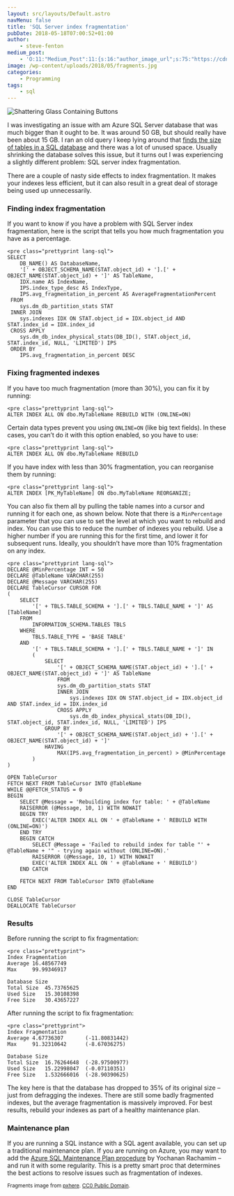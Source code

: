 ```yaml
---
layout: src/layouts/Default.astro
navMenu: false
title: 'SQL Server index fragmentation'
pubDate: 2018-05-18T07:00:52+01:00
author:
    - steve-fenton
medium_post:
    - 'O:11:"Medium_Post":11:{s:16:"author_image_url";s:75:"https://cdn-images-1.medium.com/fit/c/400/400/1*eXkhfEuF41g5W_xnc_ydLA.jpeg";s:10:"author_url";s:38:"https://medium.com/@steve.fenton.co.uk";s:11:"byline_name";N;s:12:"byline_email";N;s:10:"cross_link";s:3:"yes";s:2:"id";s:11:"3af181dccac";s:21:"follower_notification";s:3:"yes";s:7:"license";s:19:"all-rights-reserved";s:14:"publication_id";s:2:"-1";s:6:"status";s:5:"draft";s:3:"url";s:50:"https://medium.com/@steve.fenton.co.uk/3af181dccac";}'
image: /wp-content/uploads/2018/05/fragments.jpg
categories:
    - Programming
tags:
    - sql
---
```


![Shattering Glass Containing Buttons](/wp-content/uploads/2018/05/fragments.jpg)

I was investigating an issue with am Azure SQL Server database that was much bigger than it ought to be. It was around 50 GB, but should really have been about 15 GB. I ran an old query I keep lying around that [finds the size of tables in a SQL database](/2016/05/finding-table-sizes-in-sql-server/) and there was a lot of unused space. Usually shrinking the database solves this issue, but it turns out I was experiencing a slightly different problem: SQL server index fragmentation.

There are a couple of nasty side effects to index fragmentation. It makes your indexes less efficient, but it can also result in a great deal of storage being used up unnecessarily.

### Finding index fragmentation

If you want to know if you have a problem with SQL Server index fragmentation, here is the script that tells you how much fragmentation you have as a percentage.

```
<pre class="prettyprint lang-sql">
SELECT
    DB_NAME() AS DatabaseName,
    '[' + OBJECT_SCHEMA_NAME(STAT.object_id) + '].[' + OBJECT_NAME(STAT.object_id) + ']' AS TableName,
    IDX.name AS IndexName,
    IPS.index_type_desc AS IndexType,
    IPS.avg_fragmentation_in_percent AS AverageFragmentationPercent
 FROM
    sys.dm_db_partition_stats STAT
 INNER JOIN
    sys.indexes IDX ON STAT.object_id = IDX.object_id AND STAT.index_id = IDX.index_id
 CROSS APPLY
    sys.dm_db_index_physical_stats(DB_ID(), STAT.object_id, STAT.index_id, NULL, 'LIMITED') IPS
 ORDER BY
    IPS.avg_fragmentation_in_percent DESC
```
### Fixing fragmented indexes

If you have too much fragmentation (more than 30%), you can fix it by running:

```
<pre class="prettyprint lang-sql">
ALTER INDEX ALL ON dbo.MyTableName REBUILD WITH (ONLINE=ON)
```
Certain data types prevent you using `ONLINE=ON` (like big text fields). In these cases, you can’t do it with this option enabled, so you have to use:

```
<pre class="prettyprint lang-sql">
ALTER INDEX ALL ON dbo.MyTableName REBUILD
```
If you have index with less than 30% fragmentation, you can reorganise them by running:

```
<pre class="prettyprint lang-sql">
ALTER INDEX [PK_MyTableName] ON dbo.MyTableName REORGANIZE;
```
You can also fix them all by pulling the table names into a cursor and running it for each one, as shown below. Note that there is a `MinPercentage` parameter that you can use to set the level at which you want to rebuild and index. You can use this to reduce the number of indexes you rebuild. Use a higher number if you are running this for the first time, and lower it for subsequent runs. Ideally, you shouldn’t have more than 10% fragmentation on any index.

```
<pre class="prettyprint lang-sql">
DECLARE @MinPercentage INT = 50
DECLARE @TableName VARCHAR(255)
DECLARE @Message VARCHAR(255)
DECLARE TableCursor CURSOR FOR
(
    SELECT
        '[' + TBLS.TABLE_SCHEMA + '].[' + TBLS.TABLE_NAME + ']' AS [TableName]
    FROM
        INFORMATION_SCHEMA.TABLES TBLS
    WHERE
        TBLS.TABLE_TYPE = 'BASE TABLE'
    AND
        '[' + TBLS.TABLE_SCHEMA + '].[' + TBLS.TABLE_NAME + ']' IN
        (
            SELECT
                '[' + OBJECT_SCHEMA_NAME(STAT.object_id) + '].[' + OBJECT_NAME(STAT.object_id) + ']' AS TableName
                FROM
                sys.dm_db_partition_stats STAT
                INNER JOIN
                    sys.indexes IDX ON STAT.object_id = IDX.object_id AND STAT.index_id = IDX.index_id
                CROSS APPLY
                    sys.dm_db_index_physical_stats(DB_ID(), STAT.object_id, STAT.index_id, NULL, 'LIMITED') IPS
            GROUP BY
                '[' + OBJECT_SCHEMA_NAME(STAT.object_id) + '].[' + OBJECT_NAME(STAT.object_id) + ']'
            HAVING
                MAX(IPS.avg_fragmentation_in_percent) > @MinPercentage
        )
)
 
OPEN TableCursor
FETCH NEXT FROM TableCursor INTO @TableName
WHILE @@FETCH_STATUS = 0
BEGIN
    SELECT @Message = 'Rebuilding index for table: ' + @TableName
    RAISERROR (@Message, 10, 1) WITH NOWAIT
    BEGIN TRY
        EXEC('ALTER INDEX ALL ON ' + @TableName + ' REBUILD WITH (ONLINE=ON)')
    END TRY
    BEGIN CATCH
        SELECT @Message = 'Failed to rebuild index for table "' + @TableName + '" - trying again without (ONLINE=ON).'
        RAISERROR (@Message, 10, 1) WITH NOWAIT
        EXEC('ALTER INDEX ALL ON ' + @TableName + ' REBUILD')
    END CATCH

    FETCH NEXT FROM TableCursor INTO @TableName
END
 
CLOSE TableCursor
DEALLOCATE TableCursor
```
### Results

Before running the script to fix fragmentation:

```
<pre class="prettyprint">
Index Fragmentation
Average 16.48567749
Max     99.99346917

Database Size
Total Size  45.73765625
Used Size   15.30108398
Free Size   30.43657227
```
After running the script to fix fragmentation:

```
<pre class="prettyprint">
Index Fragmentation
Average 4.67736307       (-11.80831442)
Max     91.32310642      (-8.67036275)

Database Size
Total Size  16.76264648  (-28.97500977)
Used Size   15.22998047  (-0.07110351)
Free Size   1.532666016  (-28.90390625)
```
The key here is that the database has dropped to 35% of its original size – just from defragging the indexes. There are still some badly fragmented indexes, but the average fragmentation is massively improved. For best results, rebuild your indexes as part of a healthy maintenance plan.

### Maintenance plan

If you are running a SQL instance with a SQL agent available, you can set up a traditional maintenance plan. If you are running on Azure, you may want to add the [Azure SQL Maintenance Plan procedure](https://raw.githubusercontent.com/yochananrachamim/AzureSQL/master/AzureSQLMaintenance.txt) by Yochanan Rachamim – and run it with some regularity. This is a pretty smart proc that determines the best actions to resolve issues such as fragmentation of indexes.

<small>Fragments image from [pxhere](https://pxhere.com/en/photo/760407). [CC0 Public Domain](https://creativecommons.org/publicdomain/zero/1.0/).</small>